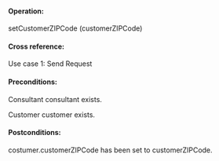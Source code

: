 #### Operation: 

setCustomerZIPCode (customerZIPCode) 

#### Cross reference: 

Use case 1: Send Request 

#### Preconditions: 

Consultant consultant exists. 

Customer customer exists. 

#### Postconditions: 

costumer.customerZIPCode has been set to customerZIPCode. 

